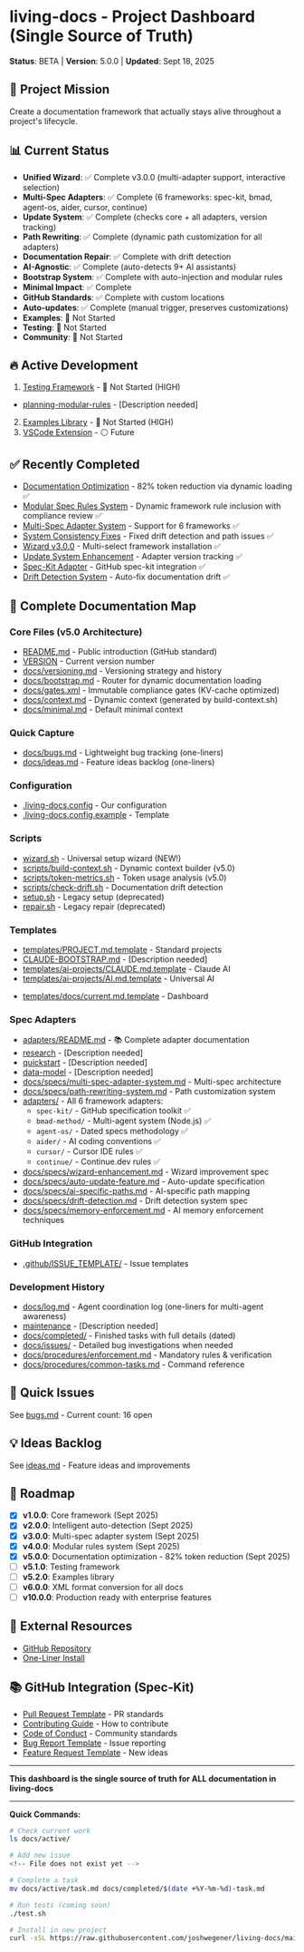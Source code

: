 # living-docs - Project Dashboard (Single Source of Truth)

**Status**: BETA | **Version**: 5.0.0 | **Updated**: Sept 18, 2025

## 🎯 Project Mission
Create a documentation framework that actually stays alive throughout a project's lifecycle.

## 📊 Current Status
- **Unified Wizard**: ✅ Complete v3.0.0 (multi-adapter support, interactive selection)
- **Multi-Spec Adapters**: ✅ Complete (6 frameworks: spec-kit, bmad, agent-os, aider, cursor, continue)
- **Update System**: ✅ Complete (checks core + all adapters, version tracking)
- **Path Rewriting**: ✅ Complete (dynamic path customization for all adapters)
- **Documentation Repair**: ✅ Complete with drift detection
- **AI-Agnostic**: ✅ Complete (auto-detects 9+ AI assistants)
- **Bootstrap System**: ✅ Complete with auto-injection and modular rules
- **Minimal Impact**: ✅ Complete
- **GitHub Standards**: ✅ Complete with custom locations
- **Auto-updates**: ✅ Complete (manual trigger, preserves customizations)
- **Examples**: 🔴 Not Started
- **Testing**: 🔴 Not Started
- **Community**: 🔴 Not Started

## 🔥 Active Development
1. [Testing Framework](./active/06-testing-framework.md) - 🔴 Not Started (HIGH)
- [planning-modular-rules](active/002-planning-modular-rules.md) - [Description needed]
2. [Examples Library](./active/07-examples-library.md) - 🔴 Not Started (HIGH)
3. [VSCode Extension](./active/08-vscode-extension.md) - ⚪ Future

## ✅ Recently Completed
- [Documentation Optimization](./specs/003-documentation-optimization/) - 82% token reduction via dynamic loading ✅
- [Modular Spec Rules System](./specs/002-modular-spec-rules/) - Dynamic framework rule inclusion with compliance review ✅
- [Multi-Spec Adapter System](./completed/2025-09-16-multi-spec-adapter.md) - Support for 6 frameworks ✅
- [System Consistency Fixes](completed/2025-09-16-system-consistency-fixes.md) - Fixed drift detection and path issues ✅
- [Wizard v3.0.0](./completed/2025-09-16-wizard-v3.md) - Multi-select framework installation ✅
- [Update System Enhancement](./completed/2025-09-16-update-system.md) - Adapter version tracking ✅
- [Spec-Kit Adapter](./completed/2025-09-15-spec-kit-adapter.md) - GitHub spec-kit integration ✅
- [Drift Detection System](./completed/2025-09-15-drift-detection.md) - Auto-fix documentation drift ✅
<!-- File does not exist yet -->
<!-- File does not exist yet -->
<!-- File does not exist yet -->
<!-- File does not exist yet -->
<!-- File does not exist yet -->
<!-- File does not exist yet -->
<!-- File does not exist yet -->

## 📂 Complete Documentation Map

### Core Files (v5.0 Architecture)
- [README.md](../README.md) - Public introduction (GitHub standard)
- [VERSION](../VERSION) - Current version number
- [docs/versioning.md](./versioning.md) - Versioning strategy and history
- [docs/bootstrap.md](./bootstrap.md) - Router for dynamic documentation loading
- [docs/gates.xml](./gates.xml) - Immutable compliance gates (KV-cache optimized)
- [docs/context.md](./context.md) - Dynamic context (generated by build-context.sh)
- [docs/minimal.md](./minimal.md) - Default minimal context
<!-- File does not exist yet -->
<!-- File does not exist yet -->
<!-- File does not exist yet -->

### Quick Capture
- [docs/bugs.md](./bugs.md) - Lightweight bug tracking (one-liners)
- [docs/ideas.md](./ideas.md) - Feature ideas backlog (one-liners)

### Configuration
- [.living-docs.config](../.living-docs.config) - Our configuration
- [.living-docs.config.example](../.living-docs.config.example) - Template

### Scripts
- [wizard.sh](../wizard.sh) - Universal setup wizard (NEW!)
- [scripts/build-context.sh](../scripts/build-context.sh) - Dynamic context builder (v5.0)
- [scripts/token-metrics.sh](../scripts/token-metrics.sh) - Token usage analysis (v5.0)
- [scripts/check-drift.sh](../scripts/check-drift.sh) - Documentation drift detection
- [setup.sh](../setup.sh) - Legacy setup (deprecated)
- [repair.sh](../repair.sh) - Legacy repair (deprecated)

### Templates
- [templates/PROJECT.md.template](../templates/PROJECT.md.template) - Standard projects
- [CLAUDE-BOOTSTRAP.md](../templates/ai-projects/CLAUDE-BOOTSTRAP.md) - [Description needed]
- [templates/ai-projects/CLAUDE.md.template](../templates/ai-projects/CLAUDE.md.template) - Claude AI
- [templates/ai-projects/AI.md.template](../templates/ai-projects/AI.md.template) - Universal AI
<!-- File does not exist yet -->
- [templates/docs/current.md.template](../templates/docs/current.md.template) - Dashboard

### Spec Adapters
- [adapters/README.md](../adapters/README.md) - 📚 Complete adapter documentation
- [research](../templates/ai-projects/CLAUDE-BOOTSTRAP.md) - [Description needed]
- [quickstart](../templates/ai-projects/CLAUDE-BOOTSTRAP.md) - [Description needed]
- [data-model](../templates/ai-projects/CLAUDE-BOOTSTRAP.md) - [Description needed]
- [docs/specs/multi-spec-adapter-system.md](../docs/specs/multi-spec-adapter-system.md) - Multi-spec architecture
- [docs/specs/path-rewriting-system.md](../docs/specs/path-rewriting-system.md) - Path customization system
- [adapters/](../adapters/) - All 6 framework adapters:
  - `spec-kit/` - GitHub specification toolkit ✅
  - `bmad-method/` - Multi-agent system (Node.js) ✅
  - `agent-os/` - Dated specs methodology ✅
  - `aider/` - AI coding conventions ✅
  - `cursor/` - Cursor IDE rules ✅
  - `continue/` - Continue.dev rules ✅
- [docs/specs/wizard-enhancement.md](../docs/specs/wizard-enhancement.md) - Wizard improvement spec
- [docs/specs/auto-update-feature.md](../docs/specs/auto-update-feature.md) - Auto-update specification
- [docs/specs/ai-specific-paths.md](../docs/specs/ai-specific-paths.md) - AI-specific path mapping
- [docs/specs/drift-detection.md](../docs/specs/drift-detection.md) - Drift detection system spec
- [docs/specs/memory-enforcement.md](../docs/specs/memory-enforcement.md) - AI memory enforcement techniques

### GitHub Integration
<!-- File does not exist yet -->
- [.github/ISSUE_TEMPLATE/](../.github/ISSUE_TEMPLATE/) - Issue templates

### Development History
- [docs/log.md](./log.md) - Agent coordination log (one-liners for multi-agent awareness)
- [maintenance](procedures/maintenance.md) - [Description needed]
- [docs/completed/](./completed/) - Finished tasks with full details (dated)
- [docs/issues/](./issues/) - Detailed bug investigations when needed
- [docs/procedures/enforcement.md](./procedures/enforcement.md) - Mandatory rules & verification
- [docs/procedures/common-tasks.md](./procedures/common-tasks.md) - Command reference

## 🐛 Quick Issues
See [bugs.md](./bugs.md) - Current count: 16 open

## 💡 Ideas Backlog
See [ideas.md](./ideas.md) - Feature ideas and improvements

## 🔮 Roadmap
- [x] **v1.0.0**: Core framework (Sept 2025)
- [x] **v2.0.0**: Intelligent auto-detection (Sept 2025)
- [x] **v3.0.0**: Multi-spec adapter system (Sept 2025)
- [x] **v4.0.0**: Modular rules system (Sept 2025)
- [x] **v5.0.0**: Documentation optimization - 82% token reduction (Sept 2025)
- [ ] **v5.1.0**: Testing framework
- [ ] **v5.2.0**: Examples library
- [ ] **v6.0.0**: XML format conversion for all docs
- [ ] **v10.0.0**: Production ready with enterprise features

## 📖 External Resources
- [GitHub Repository](https://github.com/joshwegener/living-docs)
- [One-Liner Install](https://raw.githubusercontent.com/joshwegener/living-docs/main/wizard.sh)

## 📚 GitHub Integration (Spec-Kit)
- [Pull Request Template](../.github/pull_request_template.md) - PR standards
- [Contributing Guide](../.github/CONTRIBUTING.md) - How to contribute
- [Code of Conduct](../.github/CODE_OF_CONDUCT.md) - Community standards
- [Bug Report Template](../.github/ISSUE_TEMPLATE/bug_report.md) - Issue reporting
- [Feature Request Template](../.github/ISSUE_TEMPLATE/feature_request.md) - New ideas

---

**This dashboard is the single source of truth for ALL documentation in living-docs**

---

**Quick Commands:**
```bash
# Check current work
ls docs/active/

# Add new issue
<!-- File does not exist yet -->

# Complete a task
mv docs/active/task.md docs/completed/$(date +%Y-%m-%d)-task.md

# Run tests (coming soon)
./test.sh

# Install in new project
curl -sSL https://raw.githubusercontent.com/joshwegener/living-docs/main/wizard.sh | bash
```
